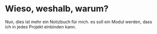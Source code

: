 # Wieso, weshalb, warum?

Nun, dies ist mehr ein Notizbuch für mich. es soll ein Modul werden, dass ich in jedes Projekt einbinden kann. 
